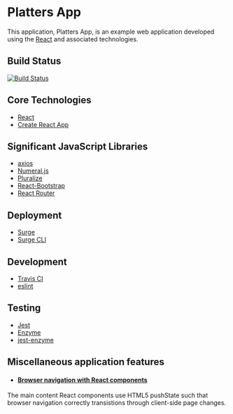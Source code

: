 Platters App
============

This application, Platters App, is an example web application developed using
the [React](http://reactjs.org) and associated technologies.

Build Status
------------

[![Build Status](https://travis-ci.org/bluz71/platters_app.svg?branch=master)](https://travis-ci.org/bluz71/platters_app)

Core Technologies
-----------------

* [React](https://reactjs.org)
* [Create React App](https://github.com/facebookincubator/create-react-app)

Significant JavaScript Libraries
--------------------------------

* [axios](https://github.com/axios/axios)
* [Numeral.js](https://github.com/blakeembrey/pluralize)
* [Pluralize](https://github.com/blakeembrey/pluralize)
* [React-Bootstrap](https://react-bootstrap.github.io)
* [React Router](https://reacttraining.com/react-router)

Deployment
----------

* [Surge](https://surge.sh)
* [Surge CLI](https://github.com/sintaxi/surge)

Development
-----------

* [Travis CI](https://travis-ci.org/bluz71/platters)
* [eslint](https://eslint.org)

Testing
-------

* [Jest](https://facebook.github.io/jest)
* [Enzyme](http://airbnb.io/enzyme)
* [jest-enzyme](https://github.com/blainekasten/enzyme-matchers)

Miscellaneous application features
----------------------------------

* #### [Browser navigation with React components](https://bluz71.github.io/2017/12/22/browser-navigation-in-react-components.html)
The main content React components use HTML5 pushState such that browser
navigation correctly transistions through client-side page changes.
